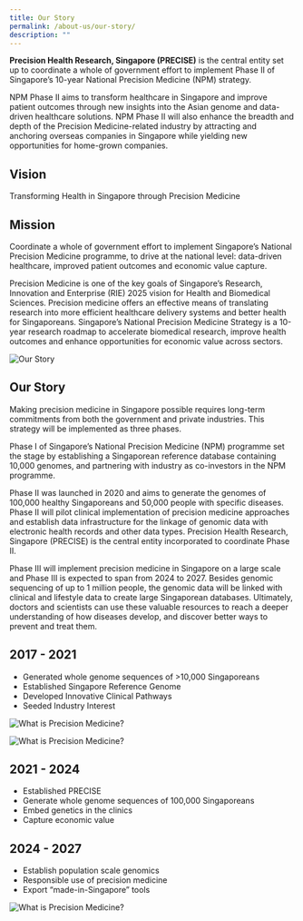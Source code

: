 ```yaml
---
title: Our Story
permalink: /about-us/our-story/
description: ""
---
```

**Precision Health Research, Singapore (PRECISE)** is the central entity set up to coordinate a whole of government effort to implement Phase II of Singapore’s 10-year National Precision Medicine (NPM) strategy.

NPM Phase II aims to transform healthcare in Singapore and improve patient outcomes through new insights into the Asian genome and data-driven healthcare solutions. NPM Phase II will also enhance the breadth and depth of the Precision Medicine-related industry by attracting and anchoring overseas companies in Singapore while yielding new opportunities for home-grown companies.
## Vision

Transforming Health in Singapore through Precision Medicine

## Mission

Coordinate a whole of government effort to implement Singapore’s National Precision Medicine programme, to drive at the national level: data-driven healthcare, improved patient outcomes and economic value capture.

Precision Medicine is one of the key goals of Singapore’s Research, Innovation and Enterprise (RIE) 2025 vision for Health and Biomedical Sciences. Precision medicine offers an effective means of translating research into more efficient healthcare delivery systems and better health for Singaporeans. Singapore’s National Precision Medicine Strategy is a 10-year research roadmap to accelerate biomedical research, improve health outcomes and enhance opportunities for economic value across sectors.

![Our Story](https://www.npm.sg/wp-content/uploads/2021/01/2-Im.v1.png)

Our Story
---------

Making precision medicine in Singapore possible requires long-term commitments from both the government and private industries. This strategy will be implemented as three phases.

Phase I of Singapore’s National Precision Medicine (NPM) programme set the stage by establishing a Singaporean reference database containing 10,000 genomes, and partnering with industry as co-investors in the NPM programme.

Phase II was launched in 2020 and aims to generate the genomes of 100,000 healthy Singaporeans and 50,000 people with specific diseases. Phase II will pilot clinical implementation of precision medicine approaches and establish data infrastructure for the linkage of genomic data with electronic health records and other data types. Precision Health Research, Singapore (PRECISE) is the central entity incorporated to coordinate Phase II.

Phase III will implement precision medicine in Singapore on a large scale and Phase III is expected to span from 2024 to 2027. Besides genomic sequencing of up to 1 million people, the genomic data will be linked with clinical and lifestyle data to create large Singaporean databases. Ultimately, doctors and scientists can use these valuable resources to reach a deeper understanding of how diseases develop, and discover better ways to prevent and treat them.

2017 - 2021
-----------

*   Generated whole genome sequences of >10,000 Singaporeans
*   Established Singapore Reference Genome
*   Developed Innovative Clinical Pathways
*   Seeded Industry Interest
  

![What is Precision Medicine?](https://www.npm.sg/wp-content/uploads/2020/12/Phases-e1609167448999.png)

![What is Precision Medicine?](https://www.npm.sg/wp-content/uploads/2020/12/Phases-1-e1609167513591.png)

2021 - 2024
-----------

*   Established PRECISE 
*   Generate whole genome sequences of 100,000 Singaporeans 
*   Embed genetics in the clinics
*   Capture economic value

2024 - 2027
-----------

*   Establish population scale genomics 
*   Responsible use of precision medicine 
*   Export “made-in-Singapore” tools
  
  
  
  

![What is Precision Medicine?](https://www.npm.sg/wp-content/uploads/2020/12/Phases-2-e1609167543715.png)
